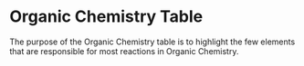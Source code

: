 # Organic Chemistry Table

The purpose of the Organic Chemistry table is to highlight the few elements that are responsible for most reactions in Organic Chemistry. 
